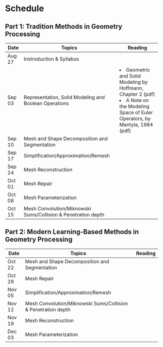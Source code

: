 # Schedule

## Part 1: Tradition Methods in Geometry Processing

| Date | Topics | Reading  |
|-|-|-|
| Aug 27  | Instroduction & Syllabus  |  | 
| Sep 03  | Representation, Solid Modeling and Boolean Operations | <li> Geometric and Solid Modeling by Hoffmann, Chapter 2 (pdf) <br> <li> A Note on the Modeling Space of Euler Operators, by Mantyla, 1984 (pdf) |
| Sep 10 | Mesh and Shape Decomposition and Segmentation |  |
| Sep 17 | Simplification/Approximation/Remesh |  |
| Sep 24 | Mesh Reconstruction |  |
| Oct 01 | Mesh Repair |  |
| Oct 08 | Mesh Parameterization |  |
| Oct 15 | Mesh Convolution/Miknowski Sums/Collision & Penetration depth |  |

## Part 2: Modern Learning-Based Methods in Geometry Processing

| Date | Topics | Reading  |
|-|-|-|
| Oct 22  | Mesh and Shape Decomposition and Segmentation |  | 
| Oct 29  | Mesh Repair |  |
| Nov 05 |  Simplification/Approximation/Remesh |  |
| Nov 12 | Mesh Convolution/Miknowski Sums/Collision & Penetration depth |  |
| Nov 19 | Mesh Reconstruction |  |
| Dec 03 | Mesh Parameterization |  |

